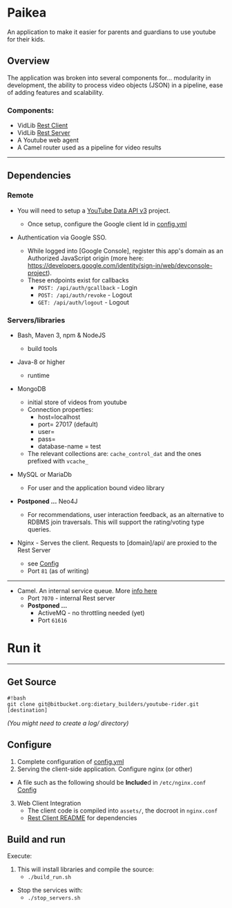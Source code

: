 # Paikea 

An application to make it easier for parents and guardians to use youtube for their kids.

## Overview

The application was broken into several components for... modularity in development, the ability to process video objects (JSON) in a pipeline, ease of adding features and scalability.

### Components:
 
  - VidLib [Rest Client](VidLib_RestClient/README.md)
  - VidLib [Rest Server](VidLib_RestServices/README.md)
  - A Youtube web agent
  - A Camel router used as a pipeline for video results
 
_____

## Dependencies

### Remote

 + You will need to setup a [YouTube Data API v3](https://console.developers.google.com/apis/) project.
	- Once setup, configure the Google client Id in [config.yml](VidLib_RestServices/config.yml)

 + Authentication via Google SSO.
	- While logged into [Google Console], register this app's domain as an Authorized JavaScript origin (more here: https://developers.google.com/identity/sign-in/web/devconsole-project).
	- These endpoints exist for callbacks
		- `POST: /api/auth/gcallback`	- Login
		- `POST: /api/auth/revoke`		- Logout
		- `GET: /api/auth/logout`		- Logout

### Servers/libraries

 + Bash, Maven 3, npm & NodeJS
	- build tools
 + Java-8 or higher
 	- runtime
 + MongoDB
 	- initial store of videos from youtube
 	- Connection properties:
 		- host=localhost
 		- port= 27017 (default)
 		- user=
 		- pass=
 		- database-name = test
 	- The relevant collections are: `cache_control_dat` and the ones prefixed with `vcache_`
 + MySQL or MariaDb
 	- For user and the application bound video library
 	
 + **Postponed ...** Neo4J
 	- For recommendations, user interaction feedback, as an alternative to RDBMS join traversals. This will support the rating/voting type queries.

 + Nginx - Serves the client. Requests to [domain]/api/ are proxied to the Rest Server
	- see [Config](httpd_conf/nginx.conf)
	- Port `81` (as of writing)

------
 + Camel. An internal service queue. More [info here](VidLib_Youtube_pipes/README.md)
	- Port `7070` - internal Rest server
	- **Postponed ...**
		- ActiveMQ - no throttling needed (yet)
		- Port `61616`



# Run it
______


## Get Source
```
#!bash
git clone git@bitbucket.org:dietary_builders/youtube-rider.git [destination]
```
*(You might need to create a log/ directory)*

## Configure

1. Complete configuration of [config.yml](VidLib_RestServices/config.yml)
2. Serving the client-side application. Configure nginx (or other)
  -  A file such as the following should be **Include**d in `/etc/nginx.conf` [Config](httpd_conf/nginx.conf)
3. Web Client Integration 
     - The client code is compiled into `assets/`, the docroot in `nginx.conf`
     - [Rest Client README](VidLib_RestClient/README.md) for dependencies

## Build and run
Execute:

 1. This will install libraries and compile the source:
 	- `./build_run.sh`
 + Stop the services with:
	- `./stop_servers.sh`